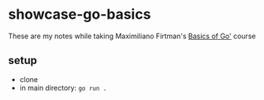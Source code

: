 # showcase-go-basics

These are my notes while taking Maximiliano Firtman's [Basics of Go'](https://frontendmasters.com/courses/go-basics) course

## setup

- clone
- in main directory: `go run .`